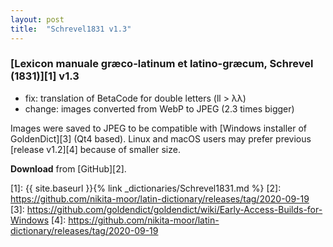 ```yaml
---
layout: post
title:  "Schrevel1831 v1.3"
---
```


### [Lexicon manuale græco-latinum et latino-græcum, Schrevel (1831)][1] v1.3

* fix: translation of BetaCode for double letters (ll > λλ)
* change: images converted from WebP to JPEG (2.3 times bigger)

Images were saved to JPEG to be compatible with [Windows installer of GoldenDict][3] (Qt4 based). Linux and macOS users may prefer previous [release v1.2][4] because of smaller size.

**Download** from [GitHub][2].


[1]: {{ site.baseurl }}{% link _dictionaries/Schrevel1831.md %}
[2]: https://github.com/nikita-moor/latin-dictionary/releases/tag/2020-09-19
[3]: https://github.com/goldendict/goldendict/wiki/Early-Access-Builds-for-Windows
[4]: https://github.com/nikita-moor/latin-dictionary/releases/tag/2020-09-19
